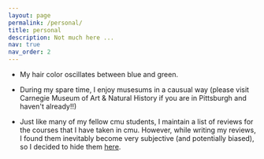 ```yaml
---
layout: page
permalink: /personal/
title: personal
description: Not much here ...
nav: true
nav_order: 2
---
```


- My hair color oscillates between blue and green.

- During my spare time, I enjoy musesums in a causual way (please visit Carnegie Museum of Art & Natural History if you are in Pittsburgh and haven't already!!)

- Just like many of my fellow cmu students, I maintain a list of reviews for the courses that I have taken in cmu. However, while writing my reviews, I found them inevitably become very subjective (and potentially biased), so I decided to hide them [here](/courses).